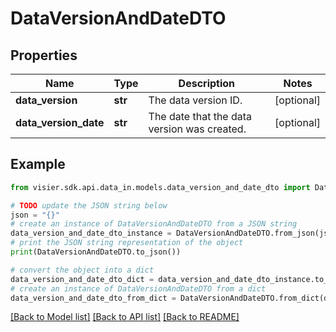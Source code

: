 # DataVersionAndDateDTO


## Properties

Name | Type | Description | Notes
------------ | ------------- | ------------- | -------------
**data_version** | **str** | The data version ID. | [optional] 
**data_version_date** | **str** | The date that the data version was created. | [optional] 

## Example

```python
from visier.sdk.api.data_in.models.data_version_and_date_dto import DataVersionAndDateDTO

# TODO update the JSON string below
json = "{}"
# create an instance of DataVersionAndDateDTO from a JSON string
data_version_and_date_dto_instance = DataVersionAndDateDTO.from_json(json)
# print the JSON string representation of the object
print(DataVersionAndDateDTO.to_json())

# convert the object into a dict
data_version_and_date_dto_dict = data_version_and_date_dto_instance.to_dict()
# create an instance of DataVersionAndDateDTO from a dict
data_version_and_date_dto_from_dict = DataVersionAndDateDTO.from_dict(data_version_and_date_dto_dict)
```
[[Back to Model list]](../README.md#documentation-for-models) [[Back to API list]](../README.md#documentation-for-api-endpoints) [[Back to README]](../README.md)


